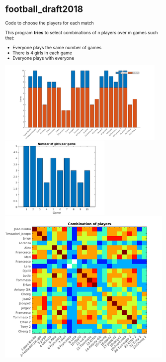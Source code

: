 # football_draft2018
Code to choose the players for each match

This program **tries** to select combinations of n players over m games such that:
* Everyone plays the same number of games
* There is 4 girls in each game
* Everyone plays with everyone

<img src="https://raw.githubusercontent.com/joaobimbo/football_draft2018/master/images/gpp.png" height="240"  /> <img src="https://raw.githubusercontent.com/joaobimbo/football_draft2018/master/images/gpg.png" height="240"  />
<img src="https://raw.githubusercontent.com/joaobimbo/football_draft2018/master/images/matrix.png" width="600"  />
